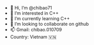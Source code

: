 - 👋 Hi, I’m @chibao71
- 👀 I’m interested in C++
- 🌱 I’m currently learning C++
- 💞️ I’m looking to collaborate on github
- 📫 Gmail: chibao.010709
- Country: Vietnam 🇻🇳

<!---
chibao71/chibao71 is a ✨ special ✨ repository because its `README.md` (this file) appears on your GitHub profile.
You can click the Preview link to take a look at your changes.
--->
